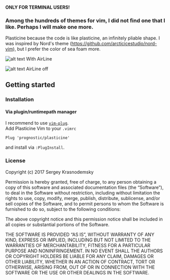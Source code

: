 #### ONLY FOR TERMINAL USERS!

### Among the hundreds of themes for vim, I did not find one that I like. Perhaps I will make one more.
Plasticine because the code is like plasticine, an infinitely pliable shape.
I was inspired by Nord's theme (https://github.com/arcticicestudio/nord-vim), but I prefer the color of sea foam more.


![alt text](https://github.com/prognostic/prognostic/blob/master/screenshot/screenshot.png)
With AirLine

![alt text](https://github.com/prognostic/prognostic/blob/master/screenshot/screenshot2.png)
AirLine off

## Getting started

### Installation

#### Via plugin/runtimepath manager
I recommend to use [`vim-plug`](https://github.com/junegunn/vim-plug).  
Add Plasticine Vim to your `.vimrc`
```vim
Plug 'prognostic/plasticine'
```
and install via `:PlugInstall`.


### License

Copyright (c) 2017 Sergey Krasnodemsky

Permission is hereby granted, free of charge, to any person obtaining a copy of this software and associated documentation files (the “Software”), to deal in the Software without restriction, including without limitation the rights to use, copy, modify, merge, publish, distribute, sublicense, and/or sell copies of the Software, and to permit persons to whom the Software is furnished to do so, subject to the following conditions:

The above copyright notice and this permission notice shall be included in all copies or substantial portions of the Software.

THE SOFTWARE IS PROVIDED “AS IS”, WITHOUT WARRANTY OF ANY KIND, EXPRESS OR IMPLIED, INCLUDING BUT NOT LIMITED TO THE WARRANTIES OF MERCHANTABILITY, FITNESS FOR A PARTICULAR PURPOSE AND NONINFRINGEMENT. IN NO EVENT SHALL THE AUTHORS OR COPYRIGHT HOLDERS BE LIABLE FOR ANY CLAIM, DAMAGES OR OTHER LIABILITY, WHETHER IN AN ACTION OF CONTRACT, TORT OR OTHERWISE, ARISING FROM, OUT OF OR IN CONNECTION WITH THE SOFTWARE OR THE USE OR OTHER DEALINGS IN THE SOFTWARE.
